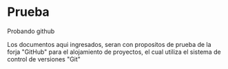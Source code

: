 # Prueba
Probando github

Los documentos aqui ingresados, seran con propositos de prueba de la forja "GitHub" para el alojamiento de proyectos, el cual utiliza el sistema de control de versiones "Git"
